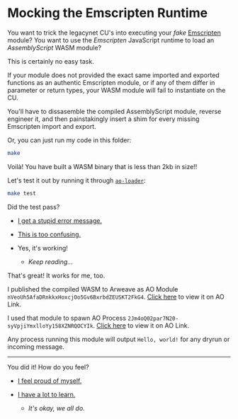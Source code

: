 # Mocking the Emscripten Runtime

You want to trick the legacynet CU's into executing your _fake_ [Emscripten](https://emscripten.org/) module? You want to use the _Emscripten_ JavaScript runtime to load an _AssemblyScript_ WASM module?

This is certainly no easy task.

If your module does not provided the exact same imported and exported functions as an authentic Emscripten module, or if any of them differ in parameter or return types, your WASM module will fail to instantiate on the CU.

You'll have to dissasemble the compiled AssemblyScript module, reverse engineer it, and then painstakingly insert a shim for every missing Emscripten import and export.

Or, you can just run my code in this folder:

```sh
make
```

Voilà! You have built a WASM binary that is less than 2kb in size!!

Let's test it out by running it through [`ao-loader`](https://www.npmjs.com/package/@permaweb/ao-loader):

```sh
make test
```

Did the test pass?

* [I get a stupid error message.](../../ERROR.md)

* [This is too confusing.](../../ABORT.md)

* Yes, it's working!
  - _Keep reading..._

That's great! It works for me, too. 

I published the compiled WASM to Arweave as AO Module `nVeoUh5AfaDRnkkxHoxcjOo5Gv6BxrbdZEUSKT2FkG4`. [Click here](https://www.ao.link/#/module/nVeoUh5AfaDRnkkxHoxcjOo5Gv6BxrbdZEUSKT2FkG4) to view it on AO Link.

I used that module to spawn AO Process `2Jm4oQ02par7N20-syVpjiYmxlloYy158XZNRQOCYIk`. [Click here](https://www.ao.link/#/entity/2Jm4oQ02par7N20-syVpjiYmxlloYy158XZNRQOCYIk) to view it on AO Link.

Any process running this module will output `Hello, world!` for any dryrun or incoming message.

---

You did it! How do you feel?

* [I feel proud of myself.](../../SUCCESS.md)

* [I have a lot to learn.](../../SUCCESS.md)
  - _It's okay, we all do._
